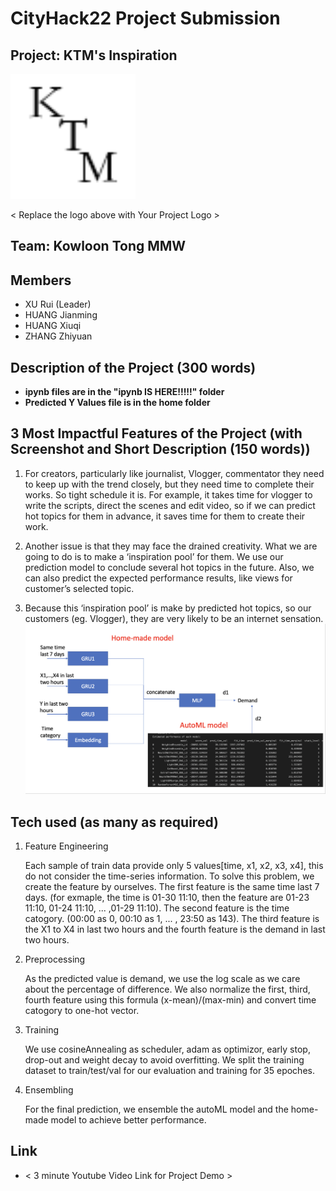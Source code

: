 # CityHack22 Project Submission
## Project: KTM's Inspiration
<img src="static/favicon.png" width="200" alt="project_logo"/>

< Replace the logo above with Your Project Logo >
## Team: Kowloon Tong MMW
## Members
- XU Rui (Leader)
- HUANG Jianming
- HUANG Xiuqi
- ZHANG Zhiyuan

## Description of the Project (300 words)

+ **ipynb files are in the "ipynb IS HERE!!!!!" folder**
+ **Predicted Y Values file is in the home folder**

## 3 Most Impactful Features of the Project (with Screenshot and Short Description (150 words))
1. For creators, particularly like journalist, Vlogger, commentator they need to keep up with the trend closely, but they need time to complete their works. So tight schedule it is. For example, it takes time for vlogger to write the scripts, direct the scenes and edit video, so if we can predict hot topics for them in advance, it saves time for them to create their work.

2. Another issue is that they may face the drained creativity. What we are going to do is to make a ‘inspiration pool’ for them. We use our prediction model to conclude several hot topics in the future. Also, we can also predict the expected performance results, like views for customer’s selected topic.

3. Because this ‘inspiration pool’ is make by predicted hot topics, so our customers (eg. Vlogger), they are very likely to be an internet sensation.
![model](static/model.png)

## Tech used (as many as required)
1. Feature Engineering

   Each sample of train data provide only 5 values[time, x1, x2, x3, x4], this do not consider the time-series information. To solve this problem, we create the feature by ourselves. The first feature is the same time last 7 days. (for exmaple, the time is 01-30 11:10, then the feature are 01-23 11:10,  01-24 11:10, ... ,01-29 11:10). The second feature is the time catogory. (00:00 as 0, 00:10 as 1, ... , 23:50 as 143). The third feature is the X1 to X4 in last two hours and the fourth feature is the demand in last two hours.

2. Preprocessing

   As the predicted value is demand, we use the log scale as we care about the percentage of difference. We also normalize the first, third, fourth feature using this formula (x-mean)/(max-min) and convert time catogory to one-hot vector.

3. Training

   We use cosineAnnealing as scheduler, adam as optimizor, early stop, drop-out and weight decay to avoid overfitting. We split the training dataset to train/test/val for our evaluation and training for 35 epoches.

4. Ensembling

   For the final prediction, we ensemble the autoML model and the home-made model to achieve better performance.

## Link
- < 3 minute Youtube Video Link for Project Demo >
